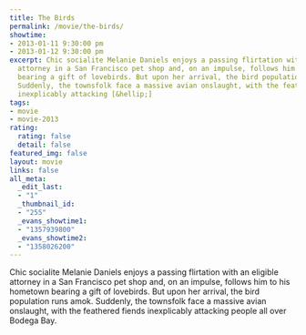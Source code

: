 ```yaml
---
title: The Birds
permalink: /movie/the-birds/
showtime:
- 2013-01-11 9:30:00 pm
- 2013-01-12 9:30:00 pm
excerpt: Chic socialite Melanie Daniels enjoys a passing flirtation with an eligible
  attorney in a San Francisco pet shop and, on an impulse, follows him to his hometown
  bearing a gift of lovebirds. But upon her arrival, the bird population runs amok.
  Suddenly, the townsfolk face a massive avian onslaught, with the feathered fiends
  inexplicably attacking [&hellip;]
tags:
- movie
- movie-2013
rating:
  rating: false
  detail: false
featured_img: false
layout: movie
links: false
all_meta:
  _edit_last:
  - "1"
  _thumbnail_id:
  - "255"
  _evans_showtime1:
  - "1357939800"
  _evans_showtime2:
  - "1358026200"
---
```


Chic socialite Melanie Daniels enjoys a passing flirtation with an eligible attorney in a San Francisco pet shop and, on an impulse, follows him to his hometown bearing a gift of lovebirds. But upon her arrival, the bird population runs amok. Suddenly, the townsfolk face a massive avian onslaught, with the feathered fiends inexplicably attacking people all over Bodega Bay.